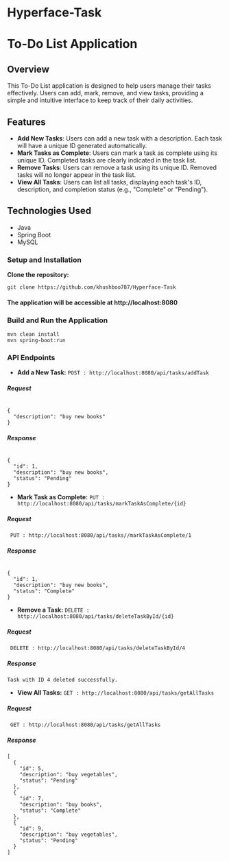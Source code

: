 # Hyperface-Task

# To-Do List Application

## Overview

This To-Do List application is designed to help users manage their tasks effectively. Users can add, mark, remove, and view tasks, providing a simple and intuitive interface to keep track of their daily activities.

## Features

- **Add New Tasks**: Users can add a new task with a description. Each task will have a unique ID generated automatically.
- **Mark Tasks as Complete**: Users can mark a task as complete using its unique ID. Completed tasks are clearly indicated in the task list.
- **Remove Tasks**: Users can remove a task using its unique ID. Removed tasks will no longer appear in the task list.
- **View All Tasks**: Users can list all tasks, displaying each task's ID, description, and completion status (e.g., "Complete" or "Pending").

## Technologies Used
- Java
- Spring Boot
- MySQL

 ### Setup and Installation

 **Clone the repository:**

```
git clone https://github.com/khushboo787/Hyperface-Task
```


#### The application will be accessible at http://localhost:8080

### Build and Run the Application
```
mvn clean install
mvn spring-boot:run
```
### API Endpoints
- **Add a New Task:** `POST : http://localhost:8080/api/tasks/addTask`

##### Request
```

{
  "description": "buy new books"
}

```
##### Response

```

{
  "id": 1,
  "description": "buy new books",
  "status": "Pending"
}

```


- **Mark Task as Complete:** `PUT : http://localhost:8080/api/tasks/markTaskAsComplete/{id}`

##### Request
```
 PUT : http://localhost:8080/api/tasks//markTaskAsComplete/1

```
##### Response

```

{
  "id": 1,
  "description": "buy new books",
  "status": "Complete"
}

```


- **Remove a Task:** `DELETE : http://localhost:8080/api/tasks/deleteTaskById/{id}`

##### Request
```
 DELETE : http://localhost:8080/api/tasks/deleteTaskById/4

```
##### Response

```
Task with ID 4 deleted successfully.

```

- **View All Tasks:** `GET : http://localhost:8080/api/tasks/getAllTasks`

##### Request
```
 GET : http://localhost:8080/api/tasks/getAllTasks

```
##### Response

```
[
  {
    "id": 5,
    "description": "buy vegetables",
    "status": "Pending"
  },
  {
    "id": 7,
    "description": "buy books",
    "status": "Complete"
  },
  {
    "id": 9,
    "description": "buy vegetables",
    "status": "Pending"
  }
]

```



